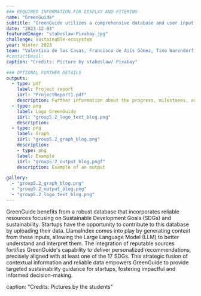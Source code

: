 ```yaml
---
### REQUIRED INFORMATION FOR DISPLAY AND FITERING
name: "GreenGuide"
subtitle: "GreenGuide utilizes a comprehensive database and user input to offer personalized sustainability recommendations aligned with SDGs for startups with AI."
date: "2023-12-03"
featuredImage: "staboslaw-Pixabay.jpg"
challenge: sustainable-ecosystem
year: Winter 2023
team: "Valentina de las Casas, Francisco de Asís Gómez, Timo Warendorf, Maria Federer"
#contactEmail:
caption: "Credits: Picture by staboslaw/ Pixabay"

### OPTIONAL FURTHER DETAILS
outputs:
  - type: pdf
    label: Project report
    iUrl: "ProjectReport1.pdf"
    description: Further information about the progress, milestones, and roadblocks.
  - type: png
    label: Logo GreenGuide
    iUrl: "group5.2_logo_text_blog.png"
    description:
  - type: png
    label: Graph
    iUrl: "group5.2_graph_blog.png"
    description:
    - type: png
    label: Example
    iUrl: "group5.2_output_blog.pngf"
    description: Example of an output

gallery:
  - "group5.2_graph_blog.png"
  - "group5.2_output_blog.png"
  - "group5.2_logo_text_blog.png"
---
```


GreenGuide benefits from a robust database that incorporates reliable resources focusing on Sustainable Development Goals (SDGs) and sustainability. Startups have the opportunity to contribute to this database by uploading their data. LlamaIndex comes into play by generating context from these inputs, allowing the Large Language Model (LLM) to better understand and interpret them. The integration of reputable sources fortifies GreenGuide's capability to deliver personalized recommendations, precisely aligned with at least one of the 17 SDGs. This strategic fusion of contextual information and reliable data empowers GreenGuide to provide targeted sustainability guidance for startups, fostering impactful and informed decision-making.

caption: "Credits: Pictures by the students"
